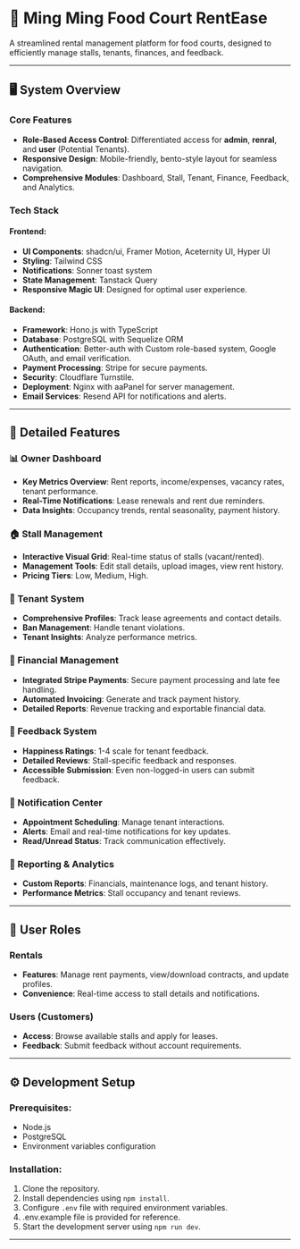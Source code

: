 # 🏢 Ming Ming Food Court RentEase

A streamlined rental management platform for food courts, designed to efficiently manage stalls, tenants, finances, and feedback.

---

## 🖥️ System Overview

### **Core Features**

- **Role-Based Access Control**: Differentiated access for **admin**, **renral**, and **user** (Potential Tenants).
- **Responsive Design**: Mobile-friendly, bento-style layout for seamless navigation.
- **Comprehensive Modules**: Dashboard, Stall, Tenant, Finance, Feedback, and Analytics.

### **Tech Stack**

#### Frontend:

- **UI Components**: shadcn/ui, Framer Motion, Aceternity UI, Hyper UI
- **Styling**: Tailwind CSS
- **Notifications**: Sonner toast system
- **State Management**: Tanstack Query
- **Responsive Magic UI**: Designed for optimal user experience.

#### Backend:

- **Framework**: Hono.js with TypeScript
- **Database**: PostgreSQL with Sequelize ORM
- **Authentication**: Better-auth with Custom role-based system, Google OAuth, and email verification.
- **Payment Processing**: Stripe for secure payments.
- **Security**: Cloudflare Turnstile.
- **Deployment**: Nginx with aaPanel for server management.
- **Email Services**: Resend API for notifications and alerts.

---

## 🌟 Detailed Features

### 📊 Owner Dashboard

- **Key Metrics Overview**: Rent reports, income/expenses, vacancy rates, tenant performance.
- **Real-Time Notifications**: Lease renewals and rent due reminders.
- **Data Insights**: Occupancy trends, rental seasonality, payment history.

### 🏠 Stall Management

- **Interactive Visual Grid**: Real-time status of stalls (vacant/rented).
- **Management Tools**: Edit stall details, upload images, view rent history.
- **Pricing Tiers**: Low, Medium, High.

### 👥 Tenant System

- **Comprehensive Profiles**: Track lease agreements and contact details.
- **Ban Management**: Handle tenant violations.
- **Tenant Insights**: Analyze performance metrics.

### 💸 Financial Management

- **Integrated Stripe Payments**: Secure payment processing and late fee handling.
- **Automated Invoicing**: Generate and track payment history.
- **Detailed Reports**: Revenue tracking and exportable financial data.

### 📝 Feedback System

- **Happiness Ratings**: 1-4 scale for tenant feedback.
- **Detailed Reviews**: Stall-specific feedback and responses.
- **Accessible Submission**: Even non-logged-in users can submit feedback.

### 🔔 Notification Center

- **Appointment Scheduling**: Manage tenant interactions.
- **Alerts**: Email and real-time notifications for key updates.
- **Read/Unread Status**: Track communication effectively.

### 📄 Reporting & Analytics

- **Custom Reports**: Financials, maintenance logs, and tenant history.
- **Performance Metrics**: Stall occupancy and tenant reviews.

---

## 👥 User Roles

### **Rentals**

- **Features**: Manage rent payments, view/download contracts, and update profiles.
- **Convenience**: Real-time access to stall details and notifications.

### **Users (Customers)**

- **Access**: Browse available stalls and apply for leases.
- **Feedback**: Submit feedback without account requirements.

---

## ⚙️ Development Setup

### Prerequisites:

- Node.js
- PostgreSQL
- Environment variables configuration

### Installation:

1. Clone the repository.
2. Install dependencies using `npm install`.
3. Configure `.env` file with required environment variables.
4. .env.example file is provided for reference.
5. Start the development server using `npm run dev`.

---
